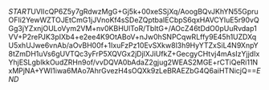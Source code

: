 $START$UVIIcQP6Z5y7gRdwzMgG+Gj5k+00xeSSjXq/AoogBQvJKhYN55GpruOFIi2YewWZTOJEtCmG1jJVnoKf4sSDeZQptbaIECbpS6qxHAVCYIuE5r90vQGg3jYZxnjOULoVym2VM+nv0KBHUlToR/TbltG+/AOcZ46tDdO0pUuRvdap1VV+P2rePJK3pIXb4+e2ee4K9OtABoV+nJw0hSNPCqwRLffy9E45h1UZDXqU5xhUJwe6vnAb/aOvBH00f+1IxuFzPz10EvSXkw8l3h9HyYTZxSiL4N9XnpY8tZmDH1uVs6gUVTQc3yFrP5XQVGx2jDjlXJiUfkZ+GecgyCHtvj4mAsIzYjjdIxYhjESLgblkkOudZRHn9of/vvDQVA0bAdaZ2gjug2WEAS2MGE+rCTiQeRi11NxMPjNA+YWI1iwa6MAo7AhrGvezH4sOQXk9zLeBRAEZbG4Q6aiHTNicjQ==$END$